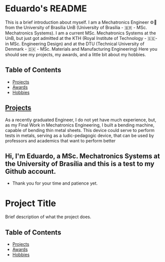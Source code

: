 # Eduardo's README

This is a brief introduction about myself. I am a Mechatronics Engineer ⚙️🔌 from the University of Brasília UnB (University of Brasília - 🇧🇷 - MSc. Mechatronics Systems). I am a current MSc. Mechatronics Systems at the UnB, but just got admitted at the KTH (Royal Institute of Technology - 🇸🇪- in MSc. Engineering Design) and at the DTU (Technical University of Denmark - 🇩🇰 - MSc. Materials and Manufacturing Engineering) Here you should see my projects, my awards, and a little bit about my hobbies. 

## Table of Contents

- [Projects](#proj)
- [Awards](#awa)
- [Hobbies](#hobs)

## [Projects](#proj)

As a recently graduated Engineer, I do not yet have much experience, but, as my Final Work in Mechatronics Engineering, I built a bending machine, capable of bending thin metal sheets. This device could serve to perform tests in metals, serving as a ludic-pedagogic device, that can be used by professors and academics that want to perform better 

## Hi, I'm Eduardo, a MSc. Mechatronics Systems at the University of Brasília and this is a test to my Github account.

* Thank you for your time and patience yet.


# Project Title

Brief description of what the project does.

## Table of Contents

- [Projects](#proj)
- [Awards](#awa)
- [Hobbies](#hobs)
